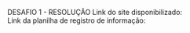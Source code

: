 DESAFIO 1 - RESOLUÇÃO
Link do site disponibilizado: 
<br>
Link da planilha de registro de informação:
